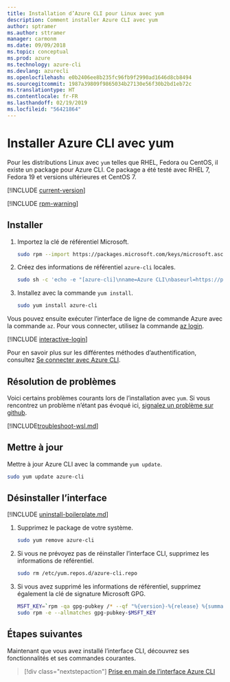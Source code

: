 ```yaml
---
title: Installation d’Azure CLI pour Linux avec yum
description: Comment installer Azure CLI avec yum
author: sptramer
ms.author: sttramer
manager: carmonm
ms.date: 09/09/2018
ms.topic: conceptual
ms.prod: azure
ms.technology: azure-cli
ms.devlang: azurecli
ms.openlocfilehash: e0b2406ee8b235fc96fb9f2990ad1646d8cb8494
ms.sourcegitcommit: 1987a39809f9865034b27130e56f30b2bd1eb72c
ms.translationtype: HT
ms.contentlocale: fr-FR
ms.lasthandoff: 02/19/2019
ms.locfileid: "56421864"
---
```

# <a name="install-azure-cli-with-yum"></a>Installer Azure CLI avec yum

Pour les distributions Linux avec `yum` telles que RHEL, Fedora ou CentOS, il existe un package pour Azure CLI. Ce package a été testé avec RHEL 7, Fedora 19 et versions ultérieures et CentOS 7.

[!INCLUDE [current-version](includes/current-version.md)]

[!INCLUDE [rpm-warning](includes/rpm-warning.md)]

## <a name="install"></a>Installer

1. Importez la clé de référentiel Microsoft.

   ```bash
   sudo rpm --import https://packages.microsoft.com/keys/microsoft.asc
   ```

2. Créez des informations de référentiel `azure-cli` locales.

   ```bash
   sudo sh -c 'echo -e "[azure-cli]\nname=Azure CLI\nbaseurl=https://packages.microsoft.com/yumrepos/azure-cli\nenabled=1\ngpgcheck=1\ngpgkey=https://packages.microsoft.com/keys/microsoft.asc" > /etc/yum.repos.d/azure-cli.repo'
   ```

3. Installez avec la commande `yum install`.

   ```bash
   sudo yum install azure-cli
   ```

Vous pouvez ensuite exécuter l’interface de ligne de commande Azure avec la commande `az`. Pour vous connecter, utilisez la commande [az login](/cli/azure/reference-index#az-login).

[!INCLUDE [interactive-login](includes/interactive-login.md)]

Pour en savoir plus sur les différentes méthodes d’authentification, consultez [Se connecter avec Azure CLI](authenticate-azure-cli.md).

## <a name="troubleshooting"></a>Résolution de problèmes

Voici certains problèmes courants lors de l’installation avec `yum`. Si vous rencontrez un problème n’étant pas évoqué ici, [signalez un problème sur github](https://github.com/Azure/azure-cli/issues).

[!INCLUDE[troubleshoot-wsl.md](includes/troubleshoot-wsl.md)]

## <a name="update"></a>Mettre à jour

Mettre à jour Azure CLI avec la commande `yum update`.

```bash
sudo yum update azure-cli
```

## <a name="uninstall"></a>Désinstaller l’interface

[!INCLUDE [uninstall-boilerplate.md](includes/uninstall-boilerplate.md)]

1. Supprimez le package de votre système.

   ```bash
   sudo yum remove azure-cli
   ```

2. Si vous ne prévoyez pas de réinstaller l’interface CLI, supprimez les informations de référentiel.

   ```bash
   sudo rm /etc/yum.repos.d/azure-cli.repo
   ```

3. Si vous avez supprimé les informations de référentiel, supprimez également la clé de signature Microsoft GPG.

   ```bash
   MSFT_KEY=`rpm -qa gpg-pubkey /* --qf "%{version}-%{release} %{summary}\n" | grep Microsoft | awk '{print $1}'`
   sudo rpm -e --allmatches gpg-pubkey-$MSFT_KEY
   ```

## <a name="next-steps"></a>Étapes suivantes

Maintenant que vous avez installé l’interface CLI, découvrez ses fonctionnalités et ses commandes courantes.

> [!div class="nextstepaction"]
> [Prise en main de l’interface Azure CLI](get-started-with-azure-cli.md)
